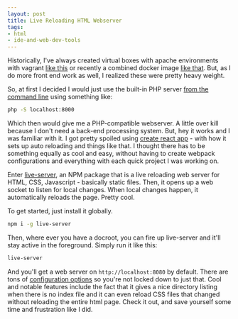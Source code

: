 ```yaml
---
layout: post
title: Live Reloading HTML Webserver
tags:
- html
- ide-and-web-dev-tools
---
```

Historically, I've always created virtual boxes with apache environments with vagrant [like this](https://github.com/aaronsaray/local-dev-server) or recently a combined docker image [like that](https://github.com/aaronsaray/docker-lamp-testbed). But, as I do more front end work as well, I realized these were pretty heavy weight.

So, at first I decided I would just use the built-in PHP server [from the command line](http://php.net/manual/en/features.commandline.webserver.php) using something like:

```bash
php -S localhost:8000
```

Which then would give me a PHP-compatible webserver.  A little over kill because I don't need a back-end processing system.  But, hey it works and I was familiar with it. I got pretty spoiled using [create react app](https://github.com/facebook/create-react-app) - with how it sets up auto reloading and things like that. I thought there has to be something equally as cool and easy, without having to create webpack configurations and everything with each quick project I was working on.

Enter [live-server](https://www.npmjs.com/package/live-server), an NPM package that is a live reloading web server for HTML, CSS, Javascript - basically static files.  Then, it opens up a web socket to listen for local changes.  When local changes happen, it automatically reloads the page.  Pretty cool.

To get started, just install it globally.

```bash
npm i -g live-server
```

Then, where ever you have a docroot, you can fire up live-server and it'll stay active in the foreground.  Simply run it like this:

```bash
live-server
```

And you'll get a web server on `http://localhost:8080` by default.  There are tons of [configuration options](https://www.npmjs.com/package/live-server#usage-from-command-line) so you're not locked down to just that.  Cool and notable features include the fact that it gives a nice directory listing when there is no index file and it can even reload CSS files that changed without reloading the entire html page.  Check it out, and save yourself some time and frustration like I did.